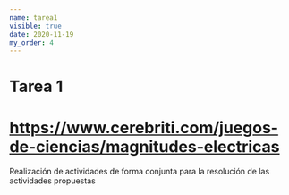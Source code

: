 ```yaml
---
name: tarea1
visible: true
date: 2020-11-19
my_order: 4
---
```


# **Tarea 1**

# https://www.cerebriti.com/juegos-de-ciencias/magnitudes-electricas

Realización de actividades de forma conjunta para la resolución de las actividades propuestas